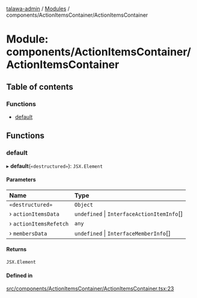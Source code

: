 [talawa-admin](../README.md) / [Modules](../modules.md) / components/ActionItemsContainer/ActionItemsContainer

# Module: components/ActionItemsContainer/ActionItemsContainer

## Table of contents

### Functions

- [default](components_ActionItemsContainer_ActionItemsContainer.md#default)

## Functions

### default

▸ **default**(`«destructured»`): `JSX.Element`

#### Parameters

| Name | Type |
| :------ | :------ |
| `«destructured»` | `Object` |
| › `actionItemsData` | `undefined` \| `InterfaceActionItemInfo`[] |
| › `actionItemsRefetch` | `any` |
| › `membersData` | `undefined` \| `InterfaceMemberInfo`[] |

#### Returns

`JSX.Element`

#### Defined in

[src/components/ActionItemsContainer/ActionItemsContainer.tsx:23](https://github.com/lakshz/talawa-admin/blob/46a613f/src/components/ActionItemsContainer/ActionItemsContainer.tsx#L23)
